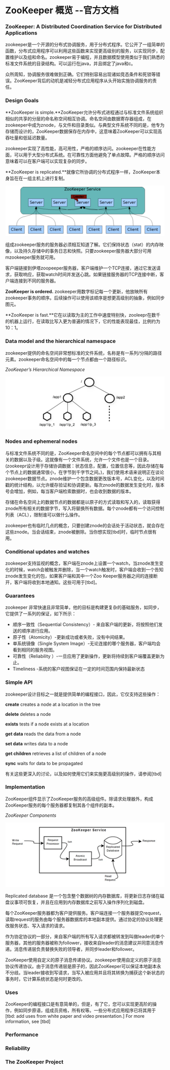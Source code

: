 # ZooKeeper 概览 --官方文档

### ZooKeeper: A Distributed Coordination Service for Distributed Applications

zookeeper是一个开源的分布式协调服务，用于分布式程序。它公开了一组简单的函数，分布式应用程序可以利用这些函数来实现更高级别的服务，以实现同步，配置维护以及组和命名。zookeeper易于编程，并且数据模型使用类似于我们熟悉的标准文件系统的目录结构。可以运行在java，并且绑定了java和c。

众所周知，协调服务很难做到正确。它们特别容易出现诸如竞态条件和死锁等错误。ZooKeeper背后的动机是减轻分布式应用程序从头开始实施协调服务的责任。

### Design Goals

**ZooKeeper is simple.**ZooKeeper允许分布式进程通过与标准文件系统组织相似的共享的分层的命名称空间相互协调。命名空间由数据寄存器组成，在zookeeper中成为znode，与文件和目录类似。与典型文件系统不同的是，他专为存储而设计的，ZooKeeper数据保存在内存中，这意味着ZooKeeper可以实现高吞吐量和低延迟数量。

zookeeper实现了高性能，高可用性，严格的顺序访问。zookeeper在性能方面，可以用于大型分布式系统。在可靠性方面他避免了单点故障。严格的顺序访问意味着可以在客户端可以实现复杂的同步。

**ZooKeeper is replicated.**就像它所协调的分布式程序一样，ZooKeeper本身旨在在一组主机上进行复制。

<img src="../../static/zookeeper/image-20200615222212069.png" alt="image-20200615222212069" style="zoom:50%;" />

组成zookeeper服务的服务器必须相互知道了解。它们保持状态（stat）的内存映像，以及持久存储中的事务日志和快照。只要zookeeper服务器大部分可用mzookeeper服务就可用。

客户端链接到伊塔zoopeeper服务器，客户端维护一个TCP连接，通过它发送请求，获取响应，获取watch时间并发送心跳。如果链接服务器的TCP连接中断，客户端连接到不同的服务器。

**ZooKeeper is ordered.** zookeeper用数字标记每一个更新，他放映所有zookeeper事务的顺序。后续操作可以使用该顺序是想更高级别的抽象，例如同步图元。

**ZooKeeper is fast.**它在以读取为主的工作中速度特别快，zooleepr在数千的机器上运行，在读取比写入更为普遍的情况下，它的性能表现最佳，比例约为10：1。

### Data model and the hierarchical namespace

zookeeper提供的命名空间非常想标准的文件系统，名称是有一系列/分隔的路径元素。zookeeper命名空间中的每一个节点都由一个路径标识。

*ZooKeeper’s Hierarchical Namespace*

![image-20200615222800791](../../static/zookeeper/image-20200615222800791.png)

### Nodes and ephemeral nodes

与标准文件系统不同的是，ZooKeeper命名空间中的每个节点都可以拥有与其相关的数据以及子级。这就像有一个文件系统，允许一个文件也是一个目录。(zookeepr设计用于存储协调数据：状态信息，配置，位置信息等，因此存储在每个节点上的数据通常很小，在字节到千字节之间。)，我们使用术语来说明正在谈论zookeeper数据节点。znode维护一个包含数据更改版本号，ACL变化，以及时间戳的统计结构，以允许缓存验证和协调更新。每次znode的数据发生变化时，版本号会增加，例如，每当客户端检索数据时，也会收到数据的版本。

存储在命名空间上的数据节点的数据都是以原子的方式读取和写入的，读取获得znode所有相关的数据字节，写入将替换所有数据。每个znode都有一个访问控制列表（ACL），限制谁可以做什么操作。

zookeeper也有临时几点的概念，只要创建znode的会话处于活动状态，就会存在这些znode。当会话结束，znode被删除。当你想实现[tbd]时，临时节点很有用。

### Conditional updates and watches

zookeeper支持监视的概念，客户端在znode上设置一个watch，当znode发生变化的时候，watch会被触发并删除，当一个watch触发时，客户端会收到一个告知znode发生变化的包，如果客户端和其中一个Zoo Keeper服务器之间的连接断开，客户端将收到本地通知。这些可用于[tbd]。

### Guarantees

zookeeper 非常快速且非常简单，他的目标是构建更复杂的基础服务，如同步，它提供了一系列的保证，如下所示：

- 顺序一致性（Sequential Consistency）- 来自客户端的更新，将按照他们发送的顺序进行应用。
- 原子性（Atomicity）-更新成功或者失败，没有中间结果。
- 单系统镜像（Single System Image）-无论连接的哪个服务器，客户端均会看到相同的服务视图。
- 可靠性（Reliability ）-一旦应用了更新操作，更新将持续到客户端覆盖更新为止。
- Timeliness -系统的客户视图保证在一定的时间范围内保持最新状态

### Simple API

zookeeper设计目标之一就是提供简单的编程接口，因此，它仅支持这些操作：

**create**
creates a node at a location in the tree

**delete**
deletes a node

**exists**
tests if a node exists at a location

**get data**
reads the data from a node

**set data**
writes data to a node

**get children**
retrieves a list of children of a node

**sync**
waits for data to be propagated

有关这些更深入的讨论，以及如何使用它们来实施更高级别的操作，请参阅[tbd]

### Implementation

ZooKeeper组件显示了ZooKeeper服务的高级组件。除请求处理器外，构成ZooKeeper服务的每个服务器都复制其各个组件的副本。

*ZooKeeper Components*

![image-20200615223024779](../../static/zookeeper/image-20200615223024779.png)

Replicated database 是一个包含整个数据树的内存数据库，将更新日志存储在磁盘议事项可恢复，并且在应用到内存数据库之前写入操作序列化到磁盘。

每个ZooKeeper服务器都为客户提供服务。客户端连接一个服务器提交request，读取request的服务由每个服务器数据库的本地副本提供。通过协定的协议处理更改服务状态、写入请求的请求。

作为协定协议的一部分，来自客户端的所有写入请求都被转发到叫做leader的单个服务器，其他的服务器被称为follower，接收来自leader的消息建议并同意消息传递。消息传递层负责替换失败的领导者，并同步leader和follower。

ZooKeeper使用自定义的原子消息传递协议。zookeeper使用自定义的原子消息协议传递协议。由于消息传递层是原子的，因此ZooKeeper可以保证本地副本永不分歧。当leader接收到写请求，当写入被应用并且将其转换为捕获这个新状态的事务时，它计算系统状态是何时更改的。

### Uses

ZooKeeper的编程接口是有意简单的，但是，有了它，您可以实现更高阶的操作，例如同步原语，组成员资格，所有权等。一些分布式应用程序已将其用于[tbd: add uses from white paper and video presentation.] For more information, see [tbd]



### Performance

### Reliability

### The ZooKeeper Project

